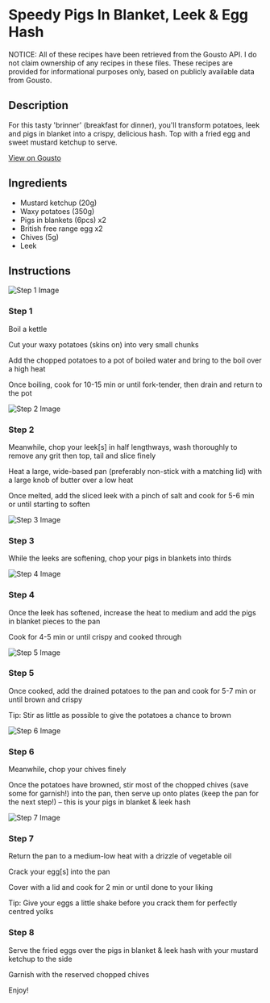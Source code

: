 # Speedy Pigs In Blanket, Leek & Egg Hash

NOTICE: All of these recipes have been retrieved from the Gousto API. I do not claim ownership of any recipes in these files. These recipes are provided for informational purposes only, based on publicly available data from Gousto.

## Description

For this tasty 'brinner' (breakfast for dinner), you'll transform potatoes, leek and pigs in blanket into a crispy, delicious hash. Top with a fried egg and sweet mustard ketchup to serve.

[View on Gousto](https://www.gousto.co.uk/recipes/cookbook/speedy-pigs-in-blanket-leek-egg-hash)

## Ingredients

- Mustard ketchup (20g)
- Waxy potatoes (350g)
- Pigs in blankets (6pcs) x2
- British free range egg x2
- Chives (5g)
- Leek

## Instructions

![Step 1 Image](https://production-media.gousto.co.uk/cms/recipe-step-image/1219.step-1-x200.jpg)

### Step 1

Boil a kettle

Cut your waxy potatoes (skins on) into very small chunks

Add the chopped potatoes to a pot of boiled water and bring to the boil over a high heat

Once boiling, cook for 10-15 min or until fork-tender, then drain and return to the pot

![Step 2 Image](https://production-media.gousto.co.uk/cms/recipe-step-image/1219.step-2-x200.jpg)

### Step 2

Meanwhile, chop your leek[s]<span class="text-danger"> </span>in half lengthways, wash thoroughly to remove any grit then top, tail and slice finely

Heat a large, wide-based pan (preferably non-stick with a matching lid) with a large knob of butter over a low heat

Once melted, add the sliced leek with a pinch of salt and cook for 5-6 min or until starting to soften

![Step 3 Image](https://production-media.gousto.co.uk/cms/recipe-step-image/step-3-1676284910568-x200.jpg)

### Step 3

While the leeks are softening, chop your pigs in blankets into thirds

![Step 4 Image](https://production-media.gousto.co.uk/cms/recipe-step-image/1219.step-4-x200.jpg)

### Step 4

Once the leek has softened, increase the heat to medium and add the pigs in blanket pieces to the pan

Cook for 4-5 min or until crispy and cooked through

![Step 5 Image](https://production-media.gousto.co.uk/cms/recipe-step-image/1219.step-5-x200.jpg)

### Step 5

Once cooked, add the drained potatoes to the pan and cook for 5-7 min or until brown and crispy

Tip: Stir as little as possible to give the potatoes a chance to brown

![Step 6 Image](https://production-media.gousto.co.uk/cms/recipe-step-image/1219.step-6-x200.jpg)

### Step 6

Meanwhile, chop your chives finely

Once the potatoes have browned, stir most of the chopped chives (save some for garnish!) into the pan, then serve up onto plates (keep the pan for the next step!) – this is your pigs in blanket & leek hash

![Step 7 Image](https://production-media.gousto.co.uk/cms/recipe-step-image/1219.step-7-x200.jpg)

### Step 7

Return the pan to a medium-low heat with a drizzle of vegetable oil

Crack your egg[s] into the pan

Cover with a lid and cook for 2 min or until done to your liking

Tip: Give your eggs a little shake before you crack them for perfectly centred yolks

### Step 8

Serve the fried eggs over the pigs in blanket & leek hash with your mustard ketchup to the side

Garnish with the reserved chopped chives

Enjoy!

